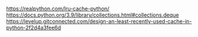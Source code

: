 https://realpython.com/lru-cache-python/
https://docs.python.org/3.9/library/collections.html#collections.deque
https://levelup.gitconnected.com/design-an-least-recently-used-cache-in-python-2f2d4a3fee6d